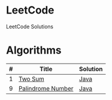 # LeetCode
LeetCode Solutions

# Algorithms

| # | Title | Solution |
|---- | --- | --- |
| 1 | [Two Sum](https://leetcode.com/problems/two-sum/)| [Java](https://github.com/emincingoz/LeetCode/blob/main/001_Two_Sum.java)|
| 9 | [Palindrome Number](https://leetcode.com/problems/palindrome-number/) | [Java](https://github.com/emincingoz/LeetCode/blob/main/009_Palindrome_Number.java) |
